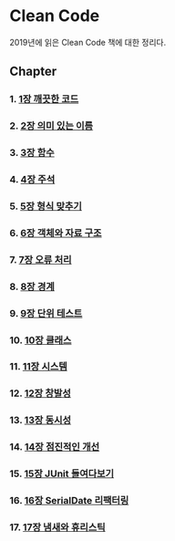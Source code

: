 Clean Code
===========

2019년에 읽은 Clean Code 책에 대한 정리다.<br>

## Chapter
### 1. [1장 깨끗한 코드]()
### 2. [2장 의미 있는 이름]()
### 3. [3장 함수]()
### 4. [4장 주석]()
### 5. [5장 형식 맞추기]()
### 6. [6장 객체와 자료 구조]()
### 7. [7장 오류 처리]()
### 8. [8장 경계]()
### 9. [9장 단위 테스트]()
### 10. [10장 클래스]()
### 11. [11장 시스템]()
### 12. [12장 창발성]()
### 13. [13장 동시성]()
### 14. [14장 점진적인 개선]()
### 15. [15장 JUnit 들여다보기]()
### 16. [16장 SerialDate 리팩터링]()
### 17. [17장 냄새와 휴리스틱]()